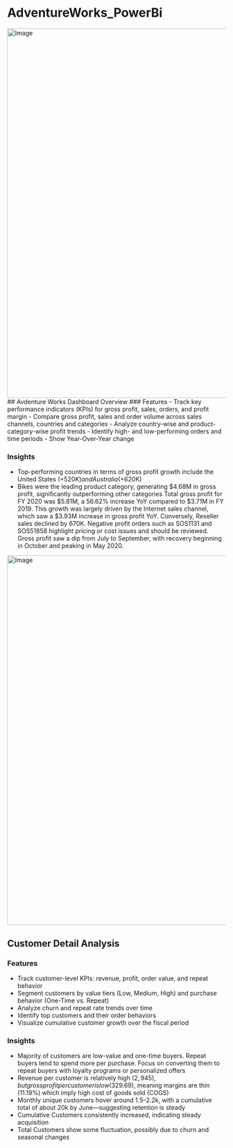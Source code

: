 # AdventureWorks_PowerBi

<img width="1516" height="850" alt="Image" src="https://github.com/user-attachments/assets/75f1d6bc-13be-42bd-84a1-1a847b2b0492" />
## Avdenture Works Dashboard Overview
### Features
- Track key performance indicators (KPIs) for gross profit, sales, orders, and profit margin
- Compare gross profit, sales and order volume across sales channels, countries and categories
- Analyze country-wise and product-category-wise profit trends
- Identify high- and low-performing orders and time periods
- Show Year-Over-Year change

### Insights
- Top-performing countries in terms of gross profit growth include the United States (+$520K) and Australia (+$620K)
- Bikes were the leading product category, generating $4.68M in gross profit, significantly outperforming other categories
Total gross profit for FY 2020 was $5.81M, a 56.62% increase YoY compared to $3.71M in FY 2019.
This growth was largely driven by the Internet sales channel, which saw a $3.93M increase in gross profit YoY. Conversely, Reseller sales declined by 670K.
Negative profit orders such as SOS1131 and SOS51858 highlight pricing or cost issues and should be reviewed.
Gross profit saw a dip from July to September, with recovery beginning in October and peaking in May 2020.

<img width="1516" height="850" alt="Image" src="https://github.com/user-attachments/assets/57f97a37-5981-4365-af09-2301010552cd" />

## Customer Detail Analysis

### Features

- Track customer-level KPIs: revenue, profit, order value, and repeat behavior
- Segment customers by value tiers (Low, Medium, High) and purchase behavior (One-Time vs. Repeat)
- Analyze churn and repeat rate trends over time
- Identify top customers and their order behaviors
- Visualize cumulative customer growth over the fiscal period

### Insights
- Majority of customers are low-value and one-time buyers. Repeat buyers tend to spend more per purchase. Focus on converting them to repeat buyers with loyalty programs or personalized offers
- Revenue per customer is relatively high ($2,945), but gross profit per customer is low ($329.69), meaning margins are thin (11.19%) which imply high cost of goods sold (COGS)
- Monthly unique customers hover around 1.5–2.2k, with a cumulative total of about 20k by June—suggesting retention is steady
- Cumulative Customers consistently increased, indicating steady acquisition
- Total Customers show some fluctuation, possibly due to churn and seasonal changes
